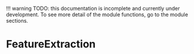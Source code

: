 !!! warning
    TODO: this documentation is incomplete and currently under development. To see more detail of the module functions, go to the module sections.

# FeatureExtraction


